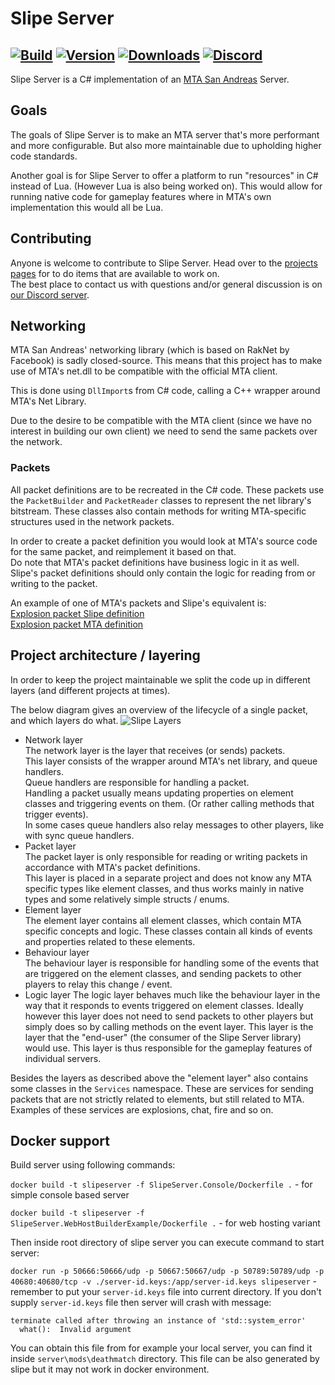 # Slipe Server
[![Build](https://dev.azure.com/bobvanhooff/slipe/_apis/build/status/3?branchName=master)](https://dev.azure.com/BobvanHooff/Slipe/_build?definitionId=3)
[![Version](https://img.shields.io/nuget/v/SlipeServer.Server)](https://www.nuget.org/packages/SlipeServer.Server)
[![Downloads](https://img.shields.io/nuget/dt/SlipeServer.Server)](https://www.nuget.org/packages/SlipeServer.Server)
[![Discord](https://img.shields.io/discord/555709976082120715?label=Discord)](https://discord.gg/T4gkRFV)
---

Slipe Server is a C# implementation of an [MTA San Andreas](https://mtasa.com) Server.

## Goals
The goals of Slipe Server is to make an MTA server that's more performant and more configurable. But also more maintainable due to upholding higher code standards.  

Another goal is for Slipe Server to offer a platform to run "resources" in C# instead of Lua. (However Lua is also being worked on). This would allow for running native code for gameplay features where in MTA's own implementation this would all be Lua. 

## Contributing
Anyone is welcome to contribute to Slipe Server. Head over to the [projects pages](https://github.com/mta-slipe/slipe-server/projects) for to do items that are available to work on.  
The best place to contact us with questions and/or general discussion is on [our Discord server](https://discord.gg/T4gkRFV).

## Networking
MTA San Andreas' networking library (which is based on RakNet by Facebook) is sadly closed-source. This means that this project has to make use of MTA's net.dll to be compatible with the official MTA client.

This is done using `DllImport`s from C# code, calling a C++ wrapper around MTA's Net Library.  

Due to the desire to be compatible with the MTA client (since we have no interest in building our own client) we need to send the same packets over the network.

### Packets
All packet definitions are to be recreated in the C# code. These packets use the `PacketBuilder` and `PacketReader` classes to represent the net library's bitstream. These classes also contain methods for writing MTA-specific structures used in the network packets.

In order to create a packet definition you would look at MTA's source code for the same packet, and reimplement it based on that.  
Do note that MTA's packet definitions have business logic in it as well. Slipe's packet definitions should only contain the logic for reading from or writing to the packet.  

An example of one of MTA's packets and Slipe's equivalent is:  
[Explosion packet Slipe definition](https://github.com/mta-slipe/Slipe-Server/blob/master/SlipeServer.Packets/Definitions/Explosions/ExplosionPacket.cs)  
[Explosion packet MTA definition](https://github.com/multitheftauto/mtasa-blue/blob/master/Server/mods/deathmatch/logic/packets/CExplosionSyncPacket.cpp)  

## Project architecture / layering
In order to keep the project maintainable we split the code up in different layers (and different projects at times).  

The below diagram gives an overview of the lifecycle of a single packet, and which layers do what.
![Slipe Layers](https://i.imgur.com/MvpHD7C.png)

- Network layer  
  The network layer is the layer that receives (or sends) packets.  
  This layer consists of the wrapper around MTA's net library, and queue handlers.  
  Queue handlers are responsible for handling a packet.  
  Handling a packet usually means updating properties on element classes and triggering events on them. (Or rather calling methods that trigger events).  
  In some cases queue handlers also relay messages to other players, like with sync queue handlers.
- Packet layer  
  The packet layer is only responsible for reading or writing packets in accordance with MTA's packet definitions.  
  This layer is placed in a separate project and does not know any MTA specific types like element classes, and thus works mainly in native types and some relatively simple structs / enums.  
- Element layer  
  The element layer contains all element classes, which contain MTA specific concepts and logic. These classes contain all kinds of events and properties related to these elements.  
- Behaviour layer  
  The behaviour layer is responsible for handling some of the events that are triggered on the element classes, and sending packets to other players to relay this change / event.  
- Logic layer
  The logic layer behaves much like the behaviour layer in the way that it responds to events triggered on element classes. Ideally however this layer does not need to send packets to other players but simply does so by calling methods on the event layer.
  This layer is the layer that the "end-user" (the consumer of the Slipe Server library) would use. This layer is thus responsible for the gameplay features of individual servers.  

Besides the layers as described above the "element layer"  also contains some classes in the `Services` namespace. These are services for sending packets that are not strictly related to elements, but still related to MTA.  
Examples of these services are explosions, chat, fire and so on.

## Docker support

Build server using following commands:

`docker build -t slipeserver -f SlipeServer.Console/Dockerfile .` - for simple console based server

`docker build -t slipeserver -f SlipeServer.WebHostBuilderExample/Dockerfile .` - for web hosting variant

Then inside root directory of slipe server you can execute command to start server:

`docker run -p 50666:50666/udp -p 50667:50667/udp -p 50789:50789/udp -p 40680:40680/tcp -v ./server-id.keys:/app/server-id.keys slipeserver` - remember to put your `server-id.keys` file into current directory.
If you don't supply `server-id.keys` file then server will crash with message:
```
terminate called after throwing an instance of 'std::system_error'
  what():  Invalid argument
```

You can obtain this file from for example your local server, you can find it inside `server\mods\deathmatch` directory. This file can be also generated by slipe but it may not work in docker environment.